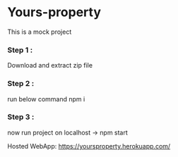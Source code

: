 # Yours-property
This is a mock project

### Step 1 :
Download and extract zip file
### Step 2 :
run below command
npm i 
### Step 3 :
now run project on localhost -> npm start

Hosted WebApp:
https://yoursproperty.herokuapp.com/
